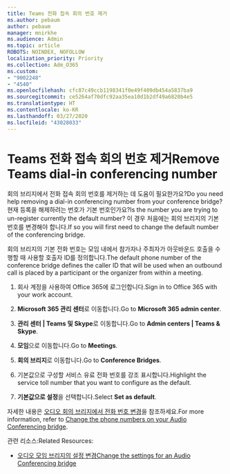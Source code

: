 ```yaml
---
title: Teams 전화 접속 회의 번호 제거
ms.author: pebaum
author: pebaum
manager: mnirkhe
ms.audience: Admin
ms.topic: article
ROBOTS: NOINDEX, NOFOLLOW
localization_priority: Priority
ms.collection: Adm_O365
ms.custom:
- "9002248"
- "4540"
ms.openlocfilehash: cfc87c49ccb1198341f0e49f409db454a5837ba9
ms.sourcegitcommit: ce5264af70dfc92aa35ea10d1b2df49a6820b4e5
ms.translationtype: HT
ms.contentlocale: ko-KR
ms.lasthandoff: 03/27/2020
ms.locfileid: "43028033"
---
```

# <a name="remove-teams-dial-in-conferencing-number"></a><span data-ttu-id="d5fec-102">Teams 전화 접속 회의 번호 제거</span><span class="sxs-lookup"><span data-stu-id="d5fec-102">Remove Teams dial-in conferencing number</span></span>

<span data-ttu-id="d5fec-103">회의 브리지에서 전화 접속 회의 번호를 제거하는 데 도움이 필요한가요?</span><span class="sxs-lookup"><span data-stu-id="d5fec-103">Do you need help removing a dial-in conferencing number from your conference bridge?</span></span> <span data-ttu-id="d5fec-104">현재 등록을 해제하려는 번호가 기본 번호인가요?</span><span class="sxs-lookup"><span data-stu-id="d5fec-104">Is the number you are trying to un-register currently the default number?</span></span> <span data-ttu-id="d5fec-105">이 경우 처음에는 회의 브리지의 기본 번호를 변경해야 합니다.</span><span class="sxs-lookup"><span data-stu-id="d5fec-105">If so you will first need to change the default number of the conferencing bridge.</span></span>

<span data-ttu-id="d5fec-106">회의 브리지의 기본 전화 번호는 모임 내에서 참가자나 주최자가 아웃바운드 호출을 수행할 때 사용할 호출자 ID를 정의합니다.</span><span class="sxs-lookup"><span data-stu-id="d5fec-106">The default phone number of the conference bridge defines the caller ID that will be used when an outbound call is placed by a participant or the organizer from within a meeting.</span></span>

1. <span data-ttu-id="d5fec-107">회사 계정을 사용하여 Office 365에 로그인합니다.</span><span class="sxs-lookup"><span data-stu-id="d5fec-107">Sign in to Office 365 with your work account.</span></span>

2. <span data-ttu-id="d5fec-108">**Microsoft 365 관리 센터**로 이동합니다.</span><span class="sxs-lookup"><span data-stu-id="d5fec-108">Go to **Microsoft 365 admin center**.</span></span>

3. <span data-ttu-id="d5fec-109">**관리 센터 | Teams 및 Skype**로 이동합니다.</span><span class="sxs-lookup"><span data-stu-id="d5fec-109">Go to **Admin centers | Teams & Skype**.</span></span>

4. <span data-ttu-id="d5fec-110">**모임**으로 이동합니다.</span><span class="sxs-lookup"><span data-stu-id="d5fec-110">Go to **Meetings**.</span></span>

5. <span data-ttu-id="d5fec-111">**회의 브리지**로 이동합니다.</span><span class="sxs-lookup"><span data-stu-id="d5fec-111">Go to **Conference Bridges**.</span></span>

6. <span data-ttu-id="d5fec-112">기본값으로 구성할 서비스 유료 전화 번호를 강조 표시합니다.</span><span class="sxs-lookup"><span data-stu-id="d5fec-112">Highlight the service toll number that you want to configure as the default.</span></span>

7. <span data-ttu-id="d5fec-113">**기본값으로 설정**을 선택합니다.</span><span class="sxs-lookup"><span data-stu-id="d5fec-113">Select **Set as default**.</span></span>

<span data-ttu-id="d5fec-114">자세한 내용은 [오디오 회의 브리지에서 전화 번호 변경](https://docs.microsoft.com/microsoftteams/change-the-phone-numbers-on-your-audio-conferencing-bridge)을 참조하세요.</span><span class="sxs-lookup"><span data-stu-id="d5fec-114">For more information, refer to [Change the phone numbers on your Audio Conferencing bridge](https://docs.microsoft.com/microsoftteams/change-the-phone-numbers-on-your-audio-conferencing-bridge).</span></span>

<span data-ttu-id="d5fec-115">관련 리소스:</span><span class="sxs-lookup"><span data-stu-id="d5fec-115">Related Resources:</span></span>

- [<span data-ttu-id="d5fec-116">오디오 모임 브리지의 설정 변경</span><span class="sxs-lookup"><span data-stu-id="d5fec-116">Change the settings for an Audio Conferencing bridge</span></span>](https://docs.microsoft.com/microsoftteams/change-the-settings-for-an-audio-conferencing-bridge)
